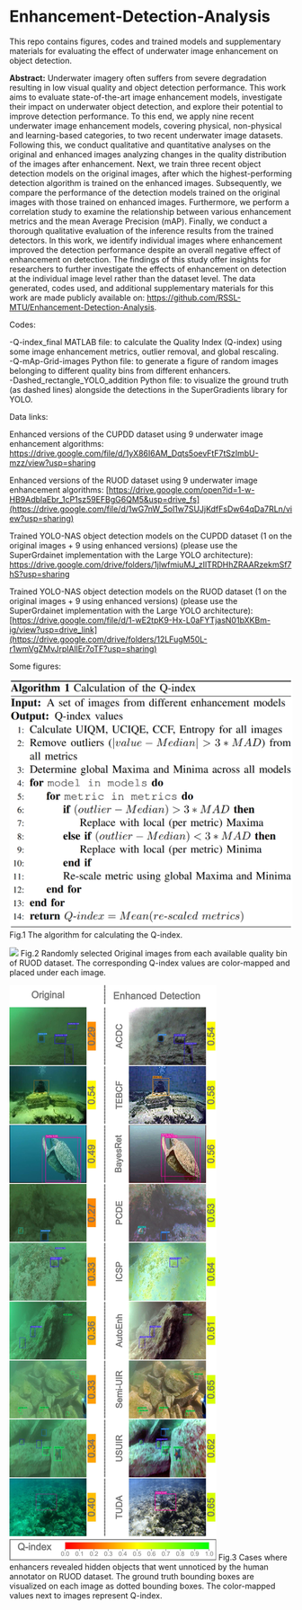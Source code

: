 # Enhancement-Detection-Analysis
This repo contains figures, codes and trained models and supplementary materials for evaluating the effect of underwater image enhancement on object detection.

**Abstract:** Underwater imagery often suffers from severe degradation resulting in low visual quality and object detection performance. This work aims to evaluate state-of-the-art image enhancement models, investigate their impact on underwater object detection, and explore their potential to improve detection performance. To this end, we apply nine recent underwater image enhancement models, covering physical, non-physical and learning-based categories, to two recent underwater image datasets. Following this, we conduct qualitative and quantitative analyses on the original and enhanced images analyzing changes in the quality distribution of the images after enhancement. Next, we train three recent object detection models on the original images, after which the highest-performing detection algorithm is trained on the enhanced images. Subsequently, we compare the performance of the detection models trained on the original images with those trained on enhanced images. Furthermore, we perform a correlation study to examine the relationship between various enhancement metrics and the mean Average Precision (mAP). Finally, we conduct a thorough qualitative evaluation of the inference results from the trained detectors. In this work, we identify individual images where enhancement improved the detection performance despite an overall negative effect of enhancement on detection. The findings of this study offer insights for researchers to further investigate the effects of enhancement on detection at the individual image level rather than the dataset level. The data generated, codes used, and additional supplementary materials for this work are made publicly available on: https://github.com/RSSL-MTU/Enhancement-Detection-Analysis.

Codes:

-Q-index_final MATLAB file: to calculate the Quality Index (Q-index) using some image enhancement metrics, outlier removal, and global rescaling.\
-Q-mAp-Grid-images Python file: to generate a figure of random images belonging to different quality bins from different enhancers.\
-Dashed_rectangle_YOLO_addition Python file: to visualize the ground truth (as dashed lines) alongside the detections in the SuperGradients library for YOLO.

Data links:

Enhanced versions of the CUPDD dataset using 9 underwater image enhancement algorithms:
https://drive.google.com/file/d/1yX86I6AM_Dqts5oevFtF7tSzImbU-mzz/view?usp=sharing

Enhanced versions of the RUOD dataset using 9 underwater image enhancement algorithms:
[https://drive.google.com/open?id=1-w-HB9AdblaEbr_1cP1sz59EFBgG6QM5&usp=drive_fs](https://drive.google.com/file/d/1wG7nW_5ol1w7SUJjKdfFsDw64qDa7RLn/view?usp=sharing)

Trained YOLO-NAS object detection models on the CUPDD dataset (1 on the original images + 9 using enhanced versions) (please use the SuperGrdainet implementation with the Large YOLO architecture):
https://drive.google.com/drive/folders/1jlwfmiuMJ_zIlTRDHhZRAARzekmSf7hS?usp=sharing

Trained YOLO-NAS object detection models on the RUOD dataset (1 on the original images + 9 using enhanced versions) (please use the SuperGrdainet implementation with the Large YOLO architecture):
[https://drive.google.com/file/d/1-wE2tpK9-Hx-L0aFYTjasN01bXKBm-ig/view?usp=drive_link](https://drive.google.com/drive/folders/12LFugM50L-r1wmVgZMvJrplAllEr7oTF?usp=sharing)

Some figures:

![](Figs/Q_index_Alg.png) Fig.1 The algorithm for calculating the Q-index.

![](Figs/Enh_RUOD.jpeg) Fig.2 Randomly selected Original images from each available quality bin of RUOD dataset. The corresponding Q-index values are color-mapped and placed under each image.

![](Figs/Max_Enh_RUOD.jpeg) Fig.3 Cases where enhancers revealed hidden objects that went unnoticed by the human annotator on RUOD dataset. The ground truth bounding boxes are visualized on each image as dotted bounding boxes. The color-mapped values next to images represent Q-index.




